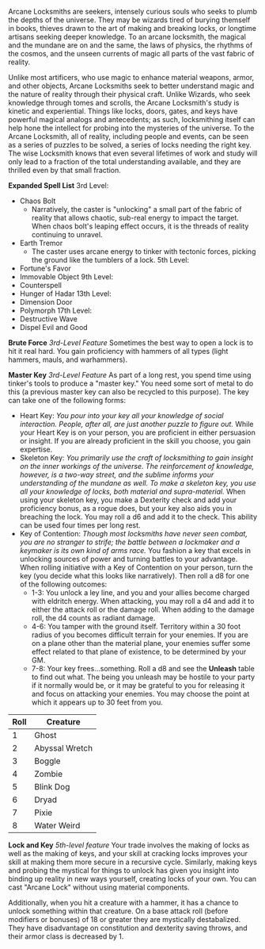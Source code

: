 Arcane Locksmiths are seekers, intensely curious souls who seeks to plumb the depths of the universe. They may be wizards tired of burying themself in books, thieves drawn to the art of making and breaking locks, or longtime artisans seeking deeper knowledge. To an arcane locksmith, the magical and the mundane are on and the same, the laws of physics, the rhythms of the cosmos, and the unseen currents of magic all parts of the vast fabric of reality. 

Unlike most artificers, who use magic to enhance material weapons, armor, and other objects, Arcane Locksmiths seek to better understand magic and the nature of reality through their physical craft. Unlike Wizards, who seek knowledge through tomes and scrolls, the Arcane Locksmith's study is kinetic and experiential. Things like locks, doors, gates, and keys have powerful magical analogs and antecedents; as such, locksmithing itself can help hone the intellect for probing into the mysteries of the universe. To the Arcane Locksmith, all of reality, including people and events, can be seen as a series of puzzles to be solved, a series of locks needing the right key. The wise Locksmith knows that even several lifetimes of work and study will only lead to a fraction of the total understanding available, and they are thrilled even by that small fraction. 

**Expanded Spell List**
3rd Level:
- Chaos Bolt
	- Narratively, the caster is "unlocking" a small part of the fabric of reality that allows chaotic, sub-real energy to impact the target. When chaos bolt's leaping effect occurs, it is the threads of reality continuing to unravel.
- Earth Tremor
	- The caster uses arcane energy to tinker with tectonic forces, picking the ground like the tumblers of a lock.
5th Level:
- Fortune's Favor
- Immovable Object
9th Level:
- Counterspell
- Hunger of Hadar
13th Level:
- Dimension Door
- Polymorph
17th Level:
- Destructive Wave
- Dispel Evil and Good


**Brute Force**
*3rd-Level Feature*
Sometimes the best way to open a lock is to hit it real hard. You gain proficiency with hammers of all types (light hammers, mauls, and warhammers). 

**Master Key** 
*3rd-Level Feature*
As part of a long rest, you spend time using tinker's tools to produce a "master key." You need some sort of metal to do this (a previous master key can also be recycled to this purpose). The key can take one of the following forms:
- Heart Key: *You pour into your key all your knowledge of social interaction. People, after all, are just another puzzle to figure out.* While your Heart Key is on your person, you are proficient in either persuasion or insight. If you are already proficient in the skill you choose, you gain expertise.
- Skeleton Key: *You primarily use the craft of locksmithing to gain insight on the inner workings of the universe. The reinforcement of knowledge, however, is a two-way street, and the sublime informs your understanding of the mundane as well. To make a skeleton key, you use all your knowledge of locks, both material and supra-material.* When using your skeleton key, you make a Dexterity check and add your proficiency bonus, as a rogue does, but your key also aids you in breaching the lock. You may roll a d6 and add it to the check. This ability can be used four times per long rest.
- Key of Contention: *Though most locksmiths have never seen combat, you are no stranger to strife; the battle between a lockmaker and a keymaker is its own kind of arms race.* You fashion a key that excels in unlocking sources of power and turning battles to your advantage. When rolling initiative with a Key of Contention on your person, turn the key (you decide what this looks like narratively). Then roll a d8 for one of the following outcomes:
	- 1-3: You unlock a ley line, and you and your allies become charged with eldritch energy. When attacking, you may roll a d4 and add it to either the attack roll or the damage roll. When adding to the damage roll, the d4 counts as radiant damage.
	 - 4-6: You tamper with the ground itself. Territory within a 30 foot radius of you becomes difficult terrain for your enemies. If you are on a plane other than the material plane, your enemies suffer some effect related to that plane of existence, to be determined by your GM.
	- 7-8: Your key frees...something. Roll a d8 and see the **Unleash** table to find out what. The being you unleash may be hostile to your party if it normally would be, or it may be grateful to you for releasing it and  focus on attacking your enemies. You may choose the point at which it appears up to 30 feet from you. 
			
Roll | Creature
------- | -----
1 | Ghost
2 | Abyssal Wretch
3 | Boggle
4 | Zombie
5 | Blink Dog
6 | Dryad
7 | Pixie
8 | Water Weird
		

**Lock and Key**
*5th-level feature*
Your trade involves the making of locks as well as the making of keys, and your skill at cracking locks improves your skill at making them more secure in a recursive cycle. Similarly, making keys and probing the mystical for things to unlock has given you insight into binding up reality in new ways yourself, creating locks of your own. You can cast "Arcane Lock" without using material components.

Additionally, when you hit a creature with a hammer, it has a chance to unlock something within that creature. On a base attack roll (before modifiers or bonuses) of 18 or greater they are mystically destabalized. They have disadvantage on constitution and dexterity saving throws, and their armor class is decreased by 1.


